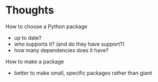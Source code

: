 # Thoughts 

How to choose a Python package
- up to date?
- who supports it?  (and do they have support?)
- how many dependencies does it have?


How to make a package
- better to make small, specific packages rather than giant
